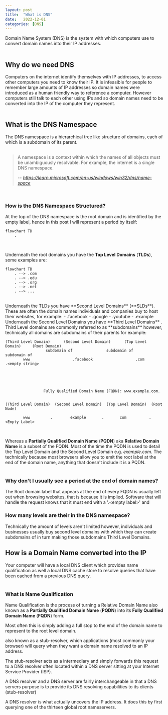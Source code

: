 ```yaml
---
layout: post
title:  "What is DNS"
date:   2022-12-01
categories: [DNS]
---
```


Domain Name System (DNS) is the system with which computers use to convert 
domain names into their IP addresses.  
<br> 

## Why do we need DNS
Computers on the internet identify themselves with IP addresses, to access other 
computers you need to know their IP. It is infeasible for people to remember 
large amounts of IP addresses so domain names were introduced as a human 
friendly way to reference a computer. However computers still talk to each other
using IPs and so domain names need to be converted into the IP of the computer 
they represent.   
<br> 

## What is the DNS Namespace
The DNS namespace is a hierarchical tree like structure of domains, each of which
is a subdomain of its parent.    
<br> 

> A namespace is a context within which the names of all objects must be 
unambiguously resolvable. For example, the internet is a single DNS namespace.   
>  
> -- <cite>https://learn.microsoft.com/en-us/windows/win32/dns/name-space</cite>   
<br> 

### How is the DNS Namespace Structured? 
At the top of the DNS namespace is the root domain and is identified by the 
empty label, hence in this post I will represent a period by itself:   

```mermaid
flowchart TD
    .
```  
<br> 
    
Underneath the root domains you have the **Top Level Domains** (**TLDs**), 
some examples are:  

```mermaid
flowchart TD
    . --> .com
    . --> .edu
    . --> .org
    . --> .net
    . --> ...
```  
<br> 
Underneath the TLDs you have **Second Level Domains** (**SLDs**). These are
often the domain names individuals and companies buy to host their websites, for
example:
- .facebook   
- .google   
- .youtube   
- .example    

<br> 
Underneath the Second Level Domains you have **Third Level Domains** . Third 
Level domains are commonly referred to as **subdomains** however, technically 
all domains are subdomains of their parents for example:  
<br> 


```
(Third Level Domain)      (Second Level Domain)      (Top Level Domain)     (Root Domain)  
                  subdomain of               subdomain of            subdomain of   
        www                   .facebook                   .com            .<empty string>
  
```  
<br> 

```

                 Fully Qualified Domain Name (FQDN): www.example.com.             

  
(Third Level Domain)  (Second Level Domain)  (Top Level Domain)  (Root Node)

        www         .        example       .       com          . <Empty Label>
```  
<br> 

Whereas a **Partially Qualified Domain Name** (**PQDN**) aka **Relative Domain 
Name** is a subset of the FQDN. Most of the time the PQDN is used to detail the 
Top Level Domain and the Second Level Domain e.g. *example.com*. The technically
because most browsers allow you to emit the root label at the end of the domain
name, anything that doesn't include it is a PQDN.  
<br> 

### Why don't I usually see a period at the end of domain names? 
The Root domain label that appears at the end of every FQDN is usually left out 
when browsing websites, that is because it is implied. Software that will
handle the request knows that it must end with a '.\<empty label\>' and 


### How many levels are their in the DNS namespace?
Technically the amount of levels aren't limited however, individuals and 
businesses usually buy second level domains with which they can 
create subdomains of in turn making those subdomains Third Level Domains. 



## How is a Domain Name converted into the IP
Your computer will have a local DNS client which provides name qualification as
well a local DNS cache store to resolve queries that have been cached from a 
previous DNS query.  
<br> 

### What is Name Qualification

Name Qualification is the process of turning a Relative Domain Name also 
known as a **Partially Qualified Domain Name** (**PQDN**) into its **Fully 
Qualified Domain Name** (**FQDN**) form. 

Most often this is simply adding a full stop to the
end of the domain name to represent to the root level domain. 




also known as a stub-resolver, which 
applications (most commonly your browser) will query when they want a domain 
name resolved to an IP address. 

The stub-resolver acts as a intermediary and simply forwards this request to a 
DNS resolver often located within a DNS server sitting at your Internet Service 
Provider (ISP). 

A DNS resolver and a DNS server are fairly interchangeable in that a DNS servers 
purpose is to provide its DNS resolving capabilities to its clients 
(stub-resolver)

A DNS resolver is what actually uncovers the IP address. It does this by first 
querying one of the thirteen global root nameservers.  





